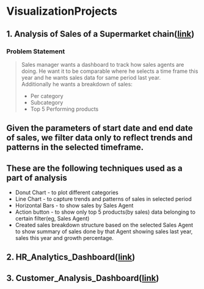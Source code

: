 # VisualizationProjects
## 1. Analysis of Sales of a Supermarket chain([link](https://public.tableau.com/app/profile/sowmya.pallempati/viz/SuperstoreSalesDashboard_16787632174850/salesDashboard?publish=yes))
### Problem Statement
>Sales manager wants a dashboard to track how sales agents are doing. He want it to be comparable where he selects a time frame this year and he wants sales data for same period last year.<br> Additionally he wants a breakdown of sales:<br>
>*	Per category<br>
>*	Subcategory<br>
>*	Top 5 Performing products<br>

## Given the parameters of start date and end date of sales, we filter data only to reflect trends and patterns in the selected timeframe.

## These are the following techniques used as a part of analysis
  * Donut Chart - to plot different categories
  * Line Chart - to capture trends and patterns of sales in selected period
  * Horizontal Bars - to show sales by Sales Agent
  * Action button - to show only top 5 products(by sales) data belonging to certain filter(eg, Sales Agent)
  * Created sales breakdown structure based on the selected Sales Agent to show summary of sales done by that Agent showing sales last year, sales this year and growth percentage.

 ## 2. HR_Analytics_Dashboard([link](https://app.powerbi.com/view?r=eyJrIjoiNzU5MjM2NTgtNTJiYy00ZGNhLWJjN2EtZjNmZTg1YzM4ZTYxIiwidCI6IjE3ZjFhODdlLTJhMjUtNGVhYS1iOWRmLTlkNDM5MDM0YjA4MCIsImMiOjF9))
 ## 3. Customer_Analysis_Dashboard([link](https://app.powerbi.com/view?r=eyJrIjoiMjUwNGU5MTUtNGRjOC00ZDk2LWIzNDItZDkwNjJlZTU4MGE0IiwidCI6IjE3ZjFhODdlLTJhMjUtNGVhYS1iOWRmLTlkNDM5MDM0YjA4MCIsImMiOjF9))

    
